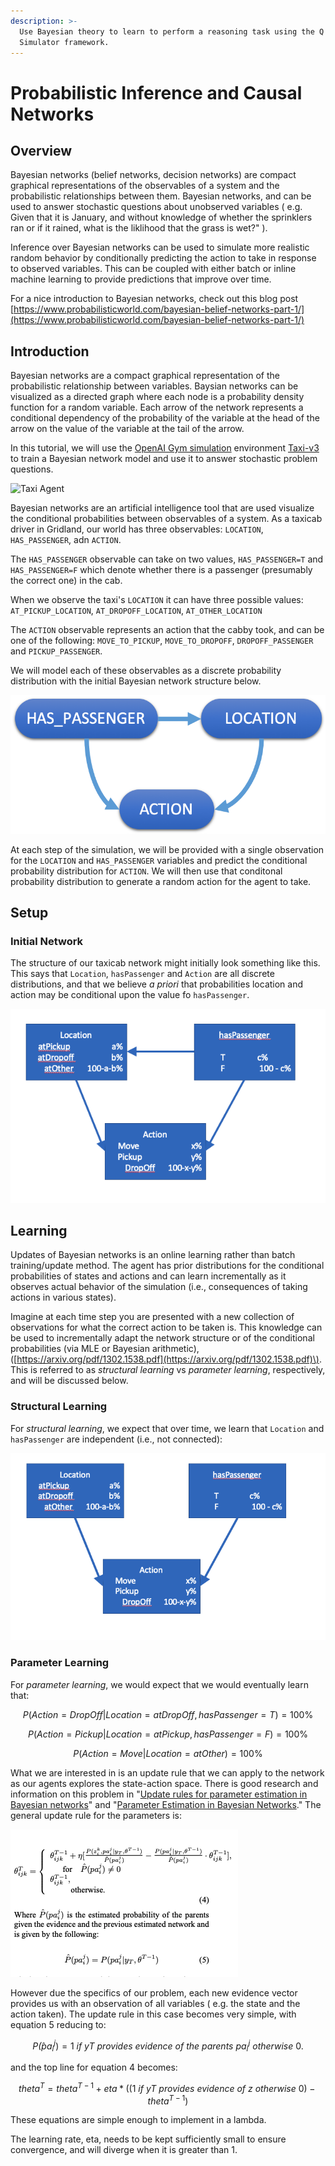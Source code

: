 ```yaml
---
description: >-
  Use Bayesian theory to learn to perform a reasoning task using the Q AI
  Simulator framework.
---
```


# Probabilistic Inference and Causal Networks

## Overview

Bayesian networks \(belief networks, decision networks\) are compact graphical representations of the observables of a system and the probabilistic relationships between them. Bayesian networks, and can be used to answer stochastic questions about unobserved variables \( e.g. Given that it is January, and without knowledge of whether the sprinklers ran or if it rained, what is the liklihood that the grass is wet?" \).

Inference over Bayesian networks can be used to simulate more realistic random behavior by conditionally predicting the action to take in response to observed variables. This can be coupled with either batch or inline machine learning to provide predictions that improve over time.

For a nice introduction to Bayesian networks, check out this blog post [https://www.probabilisticworld.com/bayesian-belief-networks-part-1/](https://www.probabilisticworld.com/bayesian-belief-networks-part-1/)

## Introduction

Bayesian networks are a compact graphical representation of the probabilistic relationship between variables. Baysian networks can be visualized as a directed graph where each node is a probability density function for a random variable. Each arrow of the network represents a conditional dependency of the probability of the variable at the head of the arrow on the value of the variable at the tail of the arrow.

In this tutorial, we will use the [OpenAI Gym simulation](https://maana.gitbook.io/q/v/3.2.1/product-guide/reference-guide/ai-simulator-framework/simulators/openai-gym) environment [Taxi-v3](https://maana.gitbook.io/q/v/3.2.1/product-guide/reference-guide/ai-simulator-framework/simulators/openai-gym/taxi-v3-environment) to train a Bayesian network model and use it to answer stochastic problem questions.

![Taxi Agent](https://blobscdn.gitbook.com/v0/b/gitbook-28427.appspot.com/o/assets%2F-LYmLcKZqkPDaczox0i1%2F-LvA4tIQf0sbY5ijjAM4%2F-LvA6FA2bcTJ6q0Ug7th%2Ftaxi.png?alt=media&token=5be76a7f-3615-4690-9919-cd5fd4e5049f)

Bayesian networks are an artificial intelligence tool that are used visualize the conditional probabilities between observables of a system. As a taxicab driver in Gridland, our world has three observables: `LOCATION`, `HAS_PASSENGER`, adn `ACTION`.

The `HAS_PASSENGER` observable can take on two values, `HAS_PASSENGER=T` and `HAS_PASSENGER=F` which denote whether there is a passenger \(presumably the correct one\) in the cab.

When we observe the taxi's `LOCATION` it can have three possible values: `AT_PICKUP_LOCATION`, `AT_DROPOFF_LOCATION`, `AT_OTHER_LOCATION`

The `ACTION` observable represents an action that the cabby took, and can be one of the following: `MOVE_TO_PICKUP`, `MOVE_TO_DROPOFF`, `DROPOFF_PASSENGER` and `PICKUP_PASSENGER`.

We will model each of these observables as a discrete probability distribution with the initial Bayesian network structure below.

![](../../../.gitbook/assets/taxi-bayes-network.png)

At each step of the simulation, we will be provided with a single observation for the `LOCATION` and `HAS_PASSENGER` variables and predict the conditional probability distribution for `ACTION`. We will then use that conditonal probability distribution to generate a random action for the agent to take.

## Setup

### Initial Network

The structure of our taxicab network might initially look something like this. This says that `Location`, `hasPassenger` and `Action` are all discrete distributions, and that we believe _a priori_ that probabilities location and action may be conditional upon the value fo `hasPassenger`.

![](../../../.gitbook/assets/screen-shot-2019-12-03-at-7.17.59-am.png)

## Learning

Updates of Bayesian networks is an online learning rather than batch training/update method. The agent has prior distributions for the conditional probabilities of states and actions and can learn incrementally as it observes actual behavior of the simulation \(i.e., consequences of taking actions in various states\).

Imagine at each time step you are presented with a new collection of observations for what the correct action to be taken is. This knowledge can be used to incrementally adapt the network structure or of the conditional probabilities \(via MLE or Bayesian arithmetic\), \([https://arxiv.org/pdf/1302.1538.pdf](https://arxiv.org/pdf/1302.1538.pdf)\). This is referred to as _structural learning_ vs _parameter learning_, respectively, and will be discussed below.

### Structural Learning

For _structural learning_, we expect that over time, we learn that `Location` and `hasPassenger` are independent \(i.e., not connected\):

![](../../../.gitbook/assets/screen-shot-2019-12-03-at-7.35.03-am.png)

### Parameter Learning

For _parameter learning_, we would expect that we would eventually learn that:

$$
P( Action = DropOff | Location = atDropOff, hasPassenger = T ) = 100\%
$$

$$
P( Action = Pickup  | Location = atPickup, hasPassenger = F ) = 100\%
$$

$$
P( Action = Move | Location = atOther ) = 100\%
$$

What we are interested in is an update rule that we can apply to the network as our agents explores the state-action space. There is good research and information on this problem in "[Update rules for parameter estimation in Bayesian networks](https://arxiv.org/pdf/1302.1519.pdf)" and "[Parameter Estimation in Bayesian Networks](https://courses.cs.ut.ee/2009/bayesian-networks/orasmaa-liin-chapter-6.pdf)." The general update rule for the parameters is:

![The general update rule for the parameters of a Bayesian network](../../../.gitbook/assets/screen-shot-2019-12-03-at-9.52.28-am.png)

However due the specifics of our problem, each new evidence vector provides us with an observation of all variables \( e.g. the state and the action taken\). The update rule in this case becomes very simple, with equation 5 reducing to:

$$
P\hat(pa^j_i) = 1\ if\ yT\ provides\ evidence\ of\ the\ parents\ pa_i^j\ otherwise\ 0.
$$

and the top line for equation 4 becomes:

$$
theta^T = theta^{T-1} + eta * (  (1\ if\ yT\ provides\ evidence\ of\ z\ otherwise\ 0) - theta^{T-1})
$$

These equations are simple enough to implement in a lambda.

The learning rate, eta, needs to be kept sufficiently small to ensure convergence, and will diverge when it is greater than 1.

